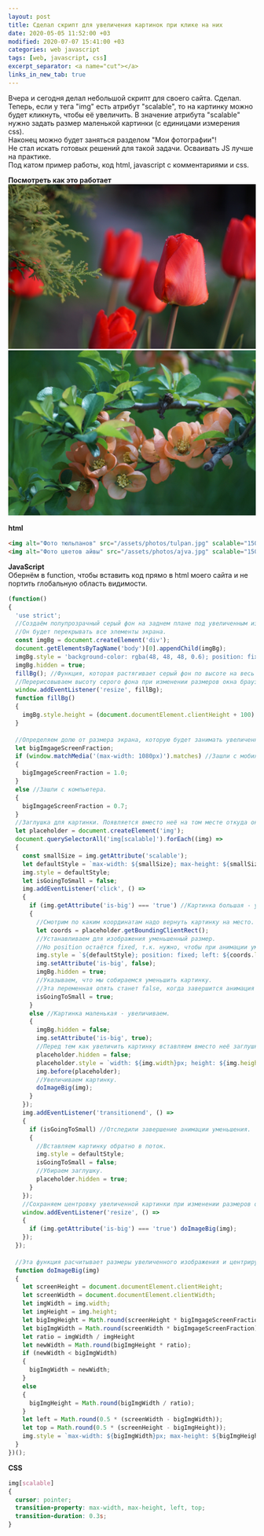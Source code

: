 ```yaml
---
layout: post
title: Сделал скрипт для увеличения картинок при клике на них
date: 2020-05-05 11:52:00 +03
modified: 2020-07-07 15:41:00 +03
categories: web javascript
tags: [web, javascript, css]
excerpt_separator: <a name="cut"></a>
links_in_new_tab: true
---
```

Вчера и сегодня делал небольшой скрипт для своего сайта. Сделал. Теперь, если у тега "img" есть атрибут "scalable", то на картинку можно будет кликнуть, чтобы её увеличить. В значение атрибута "scalable" нужно задать размер маленькой картинки (с единицами измерения css).  
Наконец можно будет заняться разделом "Мои фотографии"!  
Не стал искать готовых решений для такой задачи. Осваивать JS лучше на практике.  
Под катом пример работы, код html, javascript с комментариями и css.

<a name="cut"></a>
**Посмотреть как это работает**  
<img alt="Фото тюльпанов" src="/assets/photos/big/tulpan.jpg" scalable="150px">
<img alt="Фото цветов айвы" src="/assets/photos/big/ajva.jpg" scalable="150px">

**html**

```html
<img alt="Фото тюльпанов" src="/assets/photos/tulpan.jpg" scalable="150px">
<img alt="Фото цветов айвы" src="/assets/photos/ajva.jpg" scalable="150px">
```

**JavaScript**  
Обернём в function, чтобы вставить код прямо в html моего сайта и не портить глобальную область видимости.

```javascript
(function()
{
  'use strict';
  //Создаём полупрозрачный серый фон на заднем плане под увеличенным изображением.
  //Он будет перекрывать все элементы экрана.
  const imgBg = document.createElement('div');
  document.getElementsByTagName('body')[0].appendChild(imgBg);
  imgBg.style = 'background-color: rgba(48, 48, 48, 0.6); position: fixed; top: 0px; left: 0px; width: 100%; z-index: 1';
  imgBg.hidden = true;
  fillBg(); //Функция, которая растягивает серый фон по высоте на весь экран.
  //Перерисовываем высоту серого фона при изменении размеров окна браузера.
  window.addEventListener('resize', fillBg);
  function fillBg()
  {
    imgBg.style.height = (document.documentElement.clientHeight + 100) + 'px';
  }
  
  //Определяем долю от размера экрана, которую будет занимать увеличенное изображение
  let bigImgageScreenFraction;
  if (window.matchMedia('(max-width: 1080px)').matches) //Зашли с мобильного.
  {
    bigImgageScreenFraction = 1.0;
  }
  else //Зашли с компьютера.
  {
    bigImgageScreenFraction = 0.7;
  }
  //Заглушка для картинки. Появляется вместо неё на том месте откуда она увеличилась.
  let placeholder = document.createElement('img');
  document.querySelectorAll('img[scalable]').forEach((img) =>
  {
    const smallSize = img.getAttribute('scalable');
    let defaultStyle = `max-width: ${smallSize}; max-height: ${smallSize}`;
    img.style = defaultStyle;
    let isGoingToSmall = false;
    img.addEventListener('click', () => 
    {
      if (img.getAttribute('is-big') === 'true') //Картинка большая - уменьшаем
      {
        //Смотрим по каким координатам надо вернуть картинку на место.
        let coords = placeholder.getBoundingClientRect();
        //Устанавливаем для изображения уменьшенный размер.
        //Но position остаётся fixed, т.к. нужно, чтобы при анимации уменьшения не смещались остальные элементы страницы.
        img.style = `${defaultStyle}; position: fixed; left: ${coords.left}px; top: ${coords.top}px`;
        img.setAttribute('is-big', false);
        imgBg.hidden = true;
        //Указываем, что мы собираемся уменьшить картинку.
        //Эта переменная опять станет false, когда завершится анимация уменьшения.
        isGoingToSmall = true;
      }
      else //Картинка маленькая - увеличиваем.
      {
        imgBg.hidden = false;
        img.setAttribute('is-big', true);
        //Перед тем как увеличить картинку вставляем вместо неё заглушку.
        placeholder.hidden = false;
        placeholder.style = `width: ${img.width}px; height: ${img.height}px; background-color: rgb(200, 200, 200)`;
        img.before(placeholder);
        //Увеличиваем картинку.
        doImageBig(img);
      }
    });
    img.addEventListener('transitionend', () =>
    {
      if (isGoingToSmall) //Отследили завершение анимации уменьшения.
      {
        //Вставляем картинку обратно в поток.
        img.style = defaultStyle;
        isGoingToSmall = false;
        //Убираем заглушку.
        placeholder.hidden = true;
      }
    }); 
    //Сохраняем центровку увеличенной картинки при изменении размеров окна браузера.
    window.addEventListener('resize', () => 
    {
      if (img.getAttribute('is-big') === 'true') doImageBig(img);
    });
  });
  
  //Эта функция расчитывает размеры увеличенного изображения и центрирует его.
  function doImageBig(img)
  {
    let screenHeight = document.documentElement.clientHeight;
    let screenWidth = document.documentElement.clientWidth;
    let imgWidth = img.width;
    let imgHeight = img.height;
    let bigImgHeight = Math.round(screenHeight * bigImgageScreenFraction);
    let bigImgWidth = Math.round(screenWidth * bigImgageScreenFraction);
    let ratio = imgWidth / imgHeight
    let newWidth = Math.round(bigImgHeight * ratio);
    if (newWidth < bigImgWidth)
    {
      bigImgWidth = newWidth;
    }
    else
    {
      bigImgHeight = Math.round(bigImgWidth / ratio);
    }
    let left = Math.round(0.5 * (screenWidth - bigImgWidth));
    let top = Math.round(0.5 * (screenHeight - bigImgHeight));
    img.style = `max-width: ${bigImgWidth}px; max-height: ${bigImgHeight}px; left: ${left}px; top: ${top}px; position: fixed; z-index: 2`;
  }
})();
```

**CSS**

```css
img[scalable]
{
  cursor: pointer;
  transition-property: max-width, max-height, left, top;
  transition-duration: 0.3s;
}
```

<script type="text/javascript">
	(function()
	{
		'use strict';
		//Создаём полупрозрачный серый фон на заднем плане под увеличенным изображением.
		//Он будет перекрывать все элементы экрана.
		const imgBg = document.createElement('div');
		document.getElementsByTagName('body')[0].appendChild(imgBg);
		imgBg.style = 'background-color: rgba(48, 48, 48, 0.6); position: fixed; top: 0px; left: 0px; width: 100%; z-index: 1';
		imgBg.hidden = true;
		fillBg(); //Функция, которая растягивает серый фон по высоте на весь экран.
		//Перерисовываем высоту серого фона при изменении размеров окна браузера.
		window.addEventListener('resize', fillBg);
		function fillBg()
		{
			imgBg.style.height = (document.documentElement.clientHeight + 100) + 'px';
		}
		
		//Определяем долю от размера экрана, которую будет занимать увеличенное изображение
		let bigImgageScreenFraction;
		if (window.matchMedia('(max-width: 1080px)').matches) //Зашли с мобильного.
		{
			bigImgageScreenFraction = 1.0;
		}
		else //Зашли с компьютера.
		{
			bigImgageScreenFraction = 0.7;
		}
		//Заглушка для картинки. Появляется вместо неё на том месте откуда она увеличилась.
		let placeholder = document.createElement('img');
		document.querySelectorAll('img[scalable]').forEach((img) =>
		{
			const smallSize = img.getAttribute('scalable');
			let defaultStyle = `max-width: ${smallSize}; max-height: ${smallSize}`;
			img.style = defaultStyle;
			let isGoingToSmall = false;
			img.addEventListener('click', () => 
			{
				if (img.getAttribute('is-big') === 'true') //Картинка большая - уменьшаем
				{
					//Смотрим по каким координатам надо вернуть картинку на место.
					let coords = placeholder.getBoundingClientRect();
					//Устанавливаем для изображения уменьшенный размер.
					//Но position остаётся fixed, т.к. нужно, чтобы при анимации уменьшения не смещались остальные элементы страницы.
					img.style = `${defaultStyle}; position: fixed; left: ${coords.left}px; top: ${coords.top}px`;
					img.setAttribute('is-big', false);
					imgBg.hidden = true;
					//Указываем, что мы собираемся уменьшить картинку.
					//Эта переменная опять станет false, когда завершится анимация уменьшения.
					isGoingToSmall = true;
				}
				else //Картинка маленькая - увеличиваем.
				{
					imgBg.hidden = false;
					img.setAttribute('is-big', true);
					//Перед тем как увеличить картинку вставляем вместо неё заглушку.
					placeholder.hidden = false;
					placeholder.style = `width: ${img.width}px; height: ${img.height}px; background-color: rgb(200, 200, 200)`;
					img.before(placeholder);
			//Увеличиваем картинку.
					doImageBig(img);
				}
			});
			img.addEventListener('transitionend', () =>
			{
				if (isGoingToSmall) //Отследили завершение анимации уменьшения.
				{
					//Вставляем картинку обратно в поток.
					img.style = defaultStyle;
					isGoingToSmall = false;
				 //Убираем заглушку.
					placeholder.hidden = true;
				}
			}); 
			//Сохраняем центровку увеличенной картинки при изменении размеров окна браузера.
			window.addEventListener('resize', () => 
			{
				if (img.getAttribute('is-big') === 'true') doImageBig(img);
			});
		});
		
		//Эта функция расчитывает размеры увеличенного изображения и центрирует его.
		function doImageBig(img)
		{
			let screenHeight = document.documentElement.clientHeight;
			let screenWidth = document.documentElement.clientWidth;
			let imgWidth = img.width;
			let imgHeight = img.height;
			let bigImgHeight = Math.round(screenHeight * bigImgageScreenFraction);
			let bigImgWidth = Math.round(screenWidth * bigImgageScreenFraction);
			let ratio = imgWidth / imgHeight
			let newWidth = Math.round(bigImgHeight * ratio);
			if (newWidth < bigImgWidth)
			{
				bigImgWidth = newWidth;
			}
			else
			{
				bigImgHeight = Math.round(bigImgWidth / ratio);
			}
			let left = Math.round(0.5 * (screenWidth - bigImgWidth));
			let top = Math.round(0.5 * (screenHeight - bigImgHeight));
			img.style = `max-width: ${bigImgWidth}px; max-height: ${bigImgHeight}px; left: ${left}px; top: ${top}px; position: fixed; z-index: 2`;
		}
	})();
</script>
<style>
	img[scalable]
	{
		cursor: pointer;
		transition-property: max-width, max-height, left, top;
		transition-duration: 0.3s;
	}
</style>